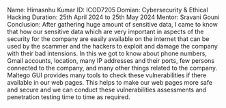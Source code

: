 Name: Himasnhu Kumar
ID: ICOD7205
Domian: Cybersecurity & Ethical Hacking
Duration: 25th April 2024 to 25th May 2024
Mentor: Sravani Gouni
Conclusion:  After gathering huge amount of sensitive data, I came to know that how our sensitive data which are very important in aspects of the security for the company are easily available on the internet that can be used by the scammer and the hackers to exploit and damage the company with their bad intensions. In this we got to know about phone numbers, Gmail accounts, location, many IP addresses and their ports, few persons connected to the company, and many other things related to the company. Maltego GUI provides many tools to check these vulnerabilities if there available in our web pages. This helps to make our web pages more safe and secure and we can conduct these vulnerabilities assessments and penetration testing time to time as required.
